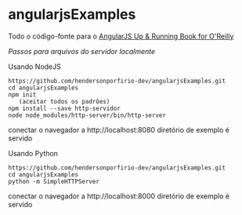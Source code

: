 angularjsExamples
========================

Todo o código-fonte para o [AngularJS Up & Running Book for O'Reilly](http://shop.oreilly.com/product/0636920033486.do)

*Passos para arquivos do servidor localmente*

Usando NodeJS
```
https://github.com/hendersonporfirio-dev/angularjsExamples.git
cd angularjsExamples
npm init
   (aceitar todos os padrões)
npm install --save http-servidor
node node_modules/http-server/bin/http-server
```

conectar o navegador a http://localhost:8080
diretório de exemplo é servido

Usando Python

```
https://github.com/hendersonporfirio-dev/angularjsExamples.git
cd angularjsExamples
python -m SimpleHTTPServer
```

conectar o navegador a http://localhost:8000
diretório de exemplo é servido

